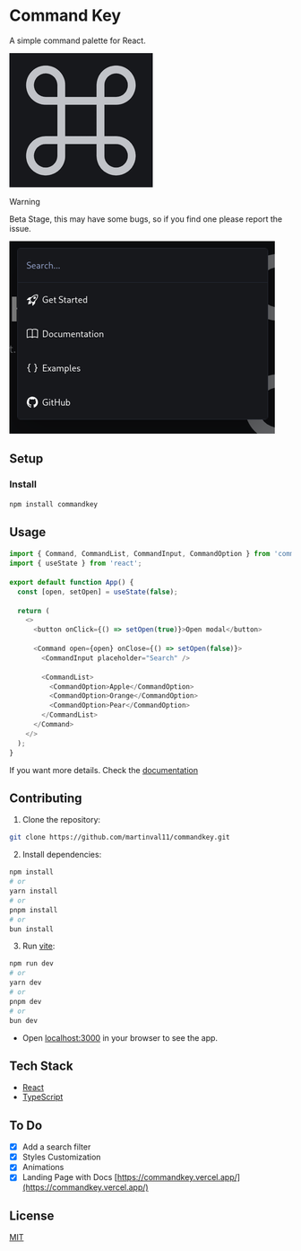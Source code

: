 # Command Key

A simple command palette for React.

![commandKeyLogo](https://github.com/martinval11/commandkey/blob/main/assets/favicon-256.png?raw=true)

> [!WARNING]
> Beta Stage, this may have some bugs, so if you find one please report the issue.

![screenshot](https://github.com/martinval11/commandkey/blob/main/assets/screenshot.png?raw=true)

## Setup

### Install

```bash
npm install commandkey
```

## Usage

```js
import { Command, CommandList, CommandInput, CommandOption } from 'commandkey';
import { useState } from 'react';

export default function App() {
  const [open, setOpen] = useState(false);

  return (
    <>
      <button onClick={() => setOpen(true)}>Open modal</button>

      <Command open={open} onClose={() => setOpen(false)}>
        <CommandInput placeholder="Search" />

        <CommandList>
          <CommandOption>Apple</CommandOption>
          <CommandOption>Orange</CommandOption>
          <CommandOption>Pear</CommandOption>
        </CommandList>
      </Command>
    </>
  );
}
```

If you want more details. Check the [documentation](https://commandkey.vercel.app/docs)

## Contributing

1. Clone the repository:

```bash
git clone https://github.com/martinval11/commandkey.git
```

2. Install dependencies:

```bash
npm install
# or
yarn install
# or
pnpm install
# or
bun install
```

3. Run [vite](https://vitejs.dev/):

```bash
npm run dev
# or
yarn dev
# or
pnpm dev
# or
bun dev
```

- Open [localhost:3000](http://localhost:3000) in your browser to see the app.

## Tech Stack

- [React](https://react.dev/)
- [TypeScript](https://www.typescriptlang.org/)

## To Do

- [x] Add a search filter
- [x] Styles Customization
- [x] Animations
- [x] Landing Page with Docs [https://commandkey.vercel.app/](https://commandkey.vercel.app/)

## License

[MIT](https://github.com/martinval11/commandkey/blob/main/LICENSE)
